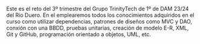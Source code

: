 Este es el reto del 3º trimestre del Grupo TrinityTech de 1º de DAM 23/24 del Rio Duero.
En el emplearemos todos los conocimientos adquiridos en el curso como utilizar dependencias, patrones de diseños como MVC y DAO, 
conxión con una BBDD, pruebas unitarias, creación de modelo E-R, XML, Git y GitHub, programación orientado a objetos, UML, etc.
